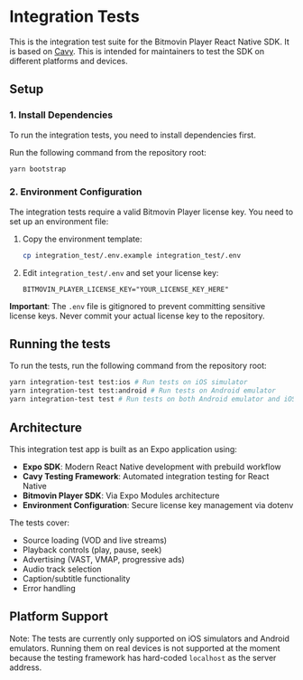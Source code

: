 # Integration Tests

This is the integration test suite for the Bitmovin Player React Native SDK. It is based on [Cavy](https://github.com/pixielabs/cavy).
This is intended for maintainers to test the SDK on different platforms and devices.

## Setup

### 1. Install Dependencies

To run the integration tests, you need to install dependencies first.

Run the following command from the repository root:

```sh
yarn bootstrap
```

### 2. Environment Configuration

The integration tests require a valid Bitmovin Player license key. You need to set up an environment file:

1. Copy the environment template:

   ```sh
   cp integration_test/.env.example integration_test/.env
   ```

2. Edit `integration_test/.env` and set your license key:
   ```
   BITMOVIN_PLAYER_LICENSE_KEY="YOUR_LICENSE_KEY_HERE"
   ```

**Important**: The `.env` file is gitignored to prevent committing sensitive license keys. Never commit your actual license key to the repository.

## Running the tests

To run the tests, run the following command from the repository root:

```sh
yarn integration-test test:ios # Run tests on iOS simulator
yarn integration-test test:android # Run tests on Android emulator
yarn integration-test test # Run tests on both Android emulator and iOS simulator
```

## Architecture

This integration test app is built as an Expo application using:

- **Expo SDK**: Modern React Native development with prebuild workflow
- **Cavy Testing Framework**: Automated integration testing for React Native
- **Bitmovin Player SDK**: Via Expo Modules architecture
- **Environment Configuration**: Secure license key management via dotenv

The tests cover:

- Source loading (VOD and live streams)
- Playback controls (play, pause, seek)
- Advertising (VAST, VMAP, progressive ads)
- Audio track selection
- Caption/subtitle functionality
- Error handling

## Platform Support

Note: The tests are currently only supported on iOS simulators and Android emulators. Running them on real devices is not supported at the moment because the testing framework has hard-coded `localhost` as the server address.
